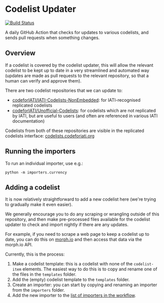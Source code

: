 # Codelist Updater

[![Build Status](https://github.com/codeforIATI/codelist-updater/actions/workflows/import.yml/badge.svg)](https://github.com/codeforIATI/codelist-updater/actions/workflows/import.yml)

A daily GitHub Action that checks for updates to various codelists, and sends pull requests when something changes.

## Overview

If a codelist is covered by the codelist updater, this will allow the relevant codelist to be kept up to date in a very streamlined and automated way (updates are made as pull requests to the relevant repository, so that a human can verify and approve them).

There are two codelist repositories that we can update to:
- [codeforIATI/IATI-Codelists-NonEmbedded](https://github.com/codeforIATI/IATI-Codelists-NonEmbedded/): for IATI-recognised replicated codelists
- [codeforIATI/Unofficial-Codelists](https://github.com/codeforIATI/Unofficial-Codelists/): for codelists which are not replicated by IATI, but are useful to users (and often are referenced in various IATI documentation)

Codelists from both of these repositories are visible in the replicated codelists interface: [codelists.codeforiati.org](https://codelists.codeforiati.org)

## Running the importers

To run an individual importer, use e.g.:

```
python -m importers.currency
```

## Adding a codelist

It is now relatively straightforward to add a new codelist here (we're trying to gradually make it even easier).

We generally encourage you to do any scraping or wrangling outside of this repository, and then make pre-processed files available for the codelist updater to check and import nightly if there are any updates.

For example, if you need to scrape a web page to keep a codelist up to date, you can do this on [morph.io](https://morph.io) and then access that data via the morph.io API.

Currently, this is the process:

1. Make a codelist template: this is a codelist with none of the `codelist-item` elements. The easiest way to do this is to copy and rename one of the files in the `templates` folder.
2. Add the (empty) codelist template to the `templates` folder.
3. Create an importer: you can start by copying and renaming an importer from the `importers` folder.
4. Add the new importer to the [list of importers in the workflow](https://github.com/codeforIATI/codelist-updater/blob/main/.github/workflows/import.yml).
